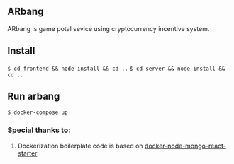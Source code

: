 ## ARbang 

ARbang is game potal sevice using cryptocurrency incentive system.

## Install

`$ cd frontend && node install && cd ..`
`$ cd server && node install && cd ..`

## Run arbang

`$ docker-compose up`


### Special thanks to: 
1. Dockerization boilerplate code is based on [docker-node-mongo-react-starter](https://github.com/denisolek/docker-node-mongo-react-STARTER)
